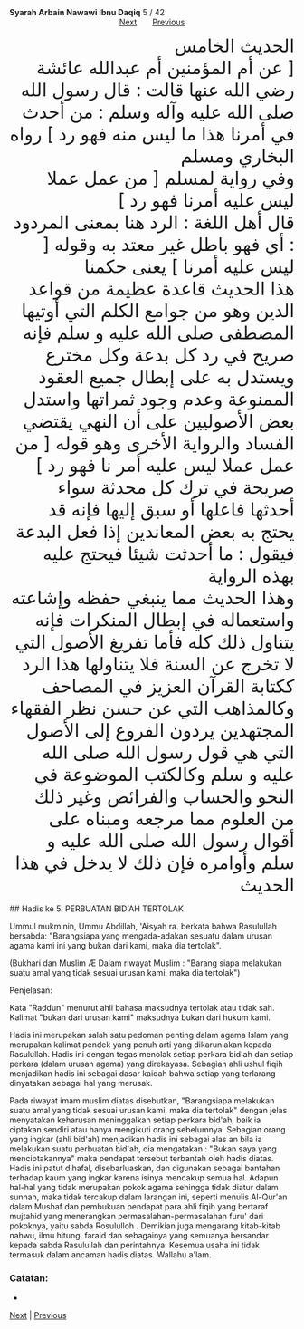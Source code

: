 <tr><td align=center><b>Syarah Arbain Nawawi Ibnu Daqiq</b> 5 / 42<br></td></tr><tr><td valign=top><center><a href='06'>Next</a> &nbsp; &nbsp; &nbsp; <a href='04'> Previous</a></center><section class='nass'><p lang='ar' dir='rtl' align=right><font size=6> الحديث الخامس <br />
[ عن أم المؤمنين أم عبدالله عائشة رضي الله عنها قالت : قال رسول الله صلى الله عليه وآله وسلم : من أحدث في أمرنا هذا ما ليس منه فهو رد ] رواه البخاري ومسلم <br />
وفي رواية لمسلم [ من عمل عملا ليس عليه أمرنا فهو رد ] <br />
قال أهل اللغة : الرد هنا بمعنى المردود : أي فهو باطل غير معتد به وقوله [ ليس عليه أمرنا ] يعنى حكمنا <br />
هذا الحديث قاعدة عظيمة من قواعد الدين وهو من جوامع الكلم التي أوتيها المصطفى صلى الله عليه و سلم فإنه صريح في رد كل بدعة وكل مخترع ويستدل به على إبطال جميع العقود الممنوعة وعدم وجود ثمراتها واستدل بعض الأصوليين على أن النهي يقتضي الفساد والرواية الأخرى وهو قوله [ من عمل عملا ليس عليه أمر نا فهو رد ] صريحة في ترك كل محدثة سواء أحدثها فاعلها أو سبق إليها فإنه قد يحتج به بعض المعاندين إذا فعل البدعة فيقول : ما أحدثت شيئا فيحتج عليه بهذه الرواية <br />
وهذا الحديث مما ينبغي حفظه وإشاعته واستعماله في إبطال المنكرات فإنه يتناول ذلك كله فأما تفريغ الأصول التي لا تخرج عن السنة فلا يتناولها هذا الرد ككتابة القرآن العزيز في المصاحف وكالمذاهب التي عن حسن نظر الفقهاء المجتهدين يردون الفروع إلى الأصول التي هي قول رسول الله صلى الله عليه و سلم وكالكتب الموضوعة في النحو والحساب والفرائض وغير ذلك من العلوم مما مرجعه ومبناه على أقوال رسول الله صلى الله عليه و سلم وأوامره فإن ذلك لا يدخل في هذا الحديث <br />
</font></p></section>

<div markdown="1">
## Hadis ke 5. PERBUATAN BID'AH TERTOLAK
  
Ummul mukminin, Ummu Abdillah, 'Aisyah ra. berkata bahwa Rasulullah  bersabda: "Barangsiapa yang mengada-adakan sesuatu dalam urusan agama kami ini yang bukan dari kami, maka dia tertolak".

(Bukhari dan Muslim Æ Dalam riwayat Muslim : "Barang siapa melakukan suatu amal yang tidak sesuai urusan kami, maka dia tertolak")

Penjelasan:

Kata  "Raddun" menurut ahli bahasa maksudnya tertolak atau tidak sah. Kalimat "bukan dari urusan kami" maksudnya bukan dari hukum kami.

Hadis   ini   merupakan  salah   satu   pedoman  penting  dalam  agama  Islam   yang merupakan kalimat pendek yang penuh arti yang dikaruniakan kepada Rasulullah. Hadis  ini  dengan  tegas  menolak setiap  perkara bid'ah  dan  setiap  perkara (dalam urusan agama) yang direkayasa. Sebagian ahli ushul fiqih menjadikan hadis ini sebagai dasar kaidah bahwa setiap yang terlarang dinyatakan sebagai hal yang merusak.

Pada riwayat imam muslim diatas disebutkan, "Barangsiapa melakukan suatu amal yang  tidak  sesuai  urusan  kami,  maka  dia  tertolak"  dengan  jelas  menyatakan keharusan meninggalkan setiap perkara bid'ah, baik ia ciptakan sendiri atau hanya mengikuti orang sebelumnya. Sebagian orang yang ingkar (ahli bid'ah) menjadikan hadis ini sebagai alas an bila ia melakukan suatu perbuatan bid'ah, dia mengatakan : "Bukan saya yang menciptakannya" maka pendapat tersebut terbantah oleh hadis diatas. Hadis ini patut dihafal, disebarluaskan, dan digunakan sebagai bantahan terhadap kaum yang ingkar karena isinya mencakup semua hal. Adapun hal-hal yang tidak merupakan pokok agama sehingga tidak diatur dalam sunnah,  maka tidak tercakup dalam larangan ini, seperti menulis Al-Qur'an dalam Mushaf dan pembukuan pendapat para ahli fiqih yang  bertaraf  mujtahid  yang  menerangkan  permasalahan-permasalahan  furu'  dari pokoknya, yaitu sabda Rosululloh . Demikian juga mengarang kitab-kitab nahwu, ilmu hitung, faraid dan sebagainya yang semuanya bersandar kepada sabda Rasulullah dan perintahnya. Kesemua usaha ini tidak termasuk dalam ancaman hadis diatas. Wallahu a'lam.

### Catatan:  
- 

[Next](06) | [Previous](04)
</div>
